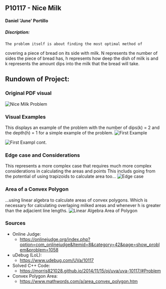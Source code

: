 ## P10117 - Nice Milk
#### Daniel 'June' Portillo
##### Discription:
    The problem itself is about finding the most optimal method of
covering a piece of bread on its side with milk. N represents the 
number of sides the piece of bread has, h represents how deep the
dish of milk is and k represents the amount dips into the milk
that the bread will take.


## Rundown of Project:

### Original PDF visual
![Nice Milk Problem](https://i.imgur.com/pCpR6KX.png)

### Visual Examples
This displays an example of the problem with the number of dips(k)
= 2 and the depth(h) = 1 for a simple example of the problem.
![First Example](https://i.imgur.com/JF7p5my.png)

![First Exampl cont.](https://i.imgur.com/fPFmarl.png)

### Edge case and Considerations
This represents a more complex case that requires much more
complex considerations in calculating the areas and points
This includs going from the potential of using trapizoids to 
calculate area too...
![Edge case](https://i.imgur.com/37ZMrCG.png)


### Area of a Convex Polygon
...using linear algebra to calculate areas of convex polygons.
Which is necessary for calculating overlaping milked areas and
whenever h is greater than the adjacient line lengths.
![Linear Algebra Area of Polygon](https://i.imgur.com/aKWPITt.png)



### Sources

- Online Judge:
  - https://onlinejudge.org/index.php?option=com_onlinejudge&Itemid=8&category=42&page=show_problem&problem=1058 
- uDebug (LoL):
  - https://www.udebug.com/UVa/10117 
- Solved C++ Code:
  - https://morris821028.github.io/2014/11/15/oj/uva/uva-10117/#Problem 
- Convex Polygon Area:
  - https://www.mathwords.com/a/area_convex_polygon.htm 



